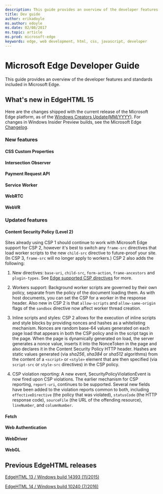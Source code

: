 ```yaml
---
description: This guide provides an overview of the developer features and standards included in Microsoft Edge.
title: Dev guide
author: erikadoyle
ms.author: edoyle
ms.date: 02/08/2017
ms.topic: article
ms.prod: microsoft-edge
keywords: edge, web development, html, css, javascript, developer
---
```


# Microsoft Edge Developer Guide
This guide provides an overview of the developer features and standards included in Microsoft Edge.

## What's new in EdgeHTML 15
Here are the changes shipped with the current release of the Microsoft Edge platform,
 as of the [Windows Creators Update(MM/YYYY)](). For changes in Windows Insider Preview builds, see
 the Microsoft Edge [Changelog](https://developer.microsoft.com/en-us/microsoft-edge/platform/changelog/).

### New features

#### CSS Custom Properties

#### Intersection Observer

#### Payment Request API

#### Service Worker

#### WebRTC

#### WebVR

### Updated features

#### Content Security Policy (Level 2)
Sites already using CSP 1 should continue to work with Microsoft Edge support for CSP 2, however it's best to switch any `frame-src` directives that load worker scripts to the new `child-src` directive to future-proof your site. (In CSP 3, `frame-src` will no longer apply to workers.) CSP 2 also adds the following:

1. New directives: `base-uri`, `child-src`, `form-action`, `frame-ancestors` and `plugin-types`. See [Edge supported CSP directives](./dev-guide/security/content-security-policy.md) for more.

2. Workers support: Background worker scripts are governed by their own policy, separate from the policy of the document loading them. As with host documents, you can set the CSP for a worker in the response header. Also new in CSP 2 is that  `allow-scripts` and `allow-same-origin` flags of the `sandbox` directive now affect worker thread creation.

3. Inline scripts and styles: CSP 2 allows for the execution of inline scripts and style blocks by providing nonces and hashes as a whitelisting mechanism. Nonces are random base-64 values generated on each page load that appears in both the CSP policy and in the script tags in the page. When the page is dynamically generated on load, the server generates a nonce value, inserts it into the NonceToken in the page and also declares it in the Content Security Policy HTTP header. Hashes are static values generated (via *sha256*, *sha384* or *sha512* algorithms) from the content of a `<script>` or `<style>` element that are then specified (via `script-src` or `style-src` directives) in the CSP policy.

4. CSP violation reporting: A new event, SecurityPolicyViolationEvent is now fired upon CSP violations. The earlier mechanism for CSP reporting, `report-uri`, continues to be supported. Several new fields have been added to the violation reports common to both, including `effectiveDirective` (the policy that was violated), `statusCode` (the HTTP response code), `sourceFile` (the URL of the offending resource), `lineNumber`, and `columnNumber`.

#### Fetch

#### Web Authentication

#### WebDriver

#### WebGL

## Previous EdgeHTML releases
[EdgeHTML 13 / Windows build 14393 (11/2015)](https://blogs.windows.com/msedgedev/2015/11/16/introducing-edgehtml-13-our-first-platform-update-for-microsoft-edge/#TuusgqsWj8X6pDcD.97)

[EdgeHTML 14 / Windows build 10240 (7/2016)](https://blogs.windows.com/msedgedev/2016/08/04/introducing-edgehtml-14/#6xVDezg4bfyDyIWJ.97)
